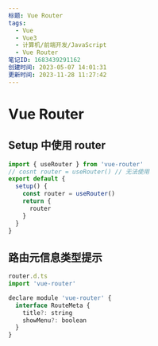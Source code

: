 ```yaml
---
标题: Vue Router
tags:
  - Vue
  - Vue3
  - 计算机/前端开发/JavaScript
  - Vue Router
笔记ID: 1683439291162
创建时间: 2023-05-07 14:01:31
更新时间: 2023-11-28 11:27:42
---
```


# Vue Router

## Setup 中使用 router

```js
import { useRouter } from 'vue-router'
// cosnt router = useRouter() // 无法使用
export default {
  setup() {
    const router = useRouter()
    return {
      router
    }
  }
}
```

## 路由元信息类型提示

```js
router.d.ts
import 'vue-router'

declare module 'vue-router' {
  interface RouteMeta {
    title?: string
    showMenu?: boolean
  }
}
```
